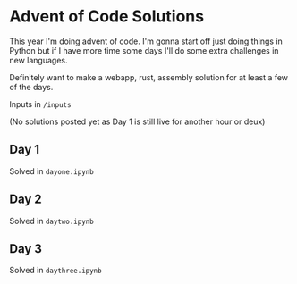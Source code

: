 # Advent of Code Solutions

This year I'm doing advent of code. I'm gonna start off just doing things in Python but if I have more time some days I'll do some extra challenges in new languages.

Definitely want to make a webapp, rust, assembly solution for at least a few of the days. 

Inputs in `/inputs`

(No solutions posted yet as Day 1 is still live for another hour or deux)

## Day 1

Solved in `dayone.ipynb`

## Day 2

Solved in `daytwo.ipynb`

## Day 3

Solved in `daythree.ipynb`